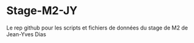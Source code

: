 # Stage-M2-JY
Le rep github pour les scripts et fichiers de données du stage de M2 de Jean-Yves Dias
